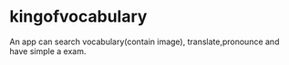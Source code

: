 # kingofvocabulary
An app can search vocabulary(contain image), translate,pronounce and have simple a exam.
